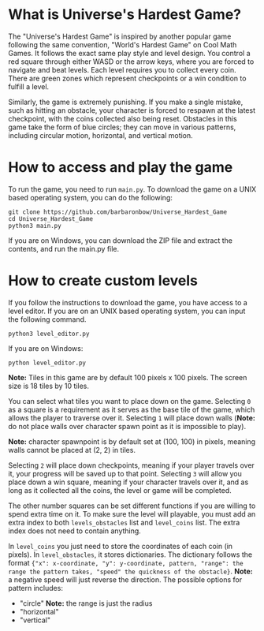 

# What is Universe's Hardest Game?

The "Universe's Hardest Game" is inspired by another popular game following the same convention, "World's Hardest Game" on Cool Math Games. It follows the exact 
same play style and level design. You control a red square through either WASD or the arrow keys, where you are forced to navigate and beat levels. Each level requires you to collect every coin. There are green zones which represent checkpoints or a win condition to fulfill a level.

Similarly, the game is extremely punishing. If you make a single mistake, such as hitting an obstacle, your character is forced to respawn at the latest checkpoint, with the coins collected also being reset. Obstacles in this game take the form of blue circles; they can move in various patterns, including circular motion, horizontal, and vertical motion.


# How to access and play the game
To run the game, you need to run `main.py`. To download the game on a UNIX based operating system, you can do the following:
```
git clone https://github.com/barbaronbow/Universe_Hardest_Game
cd Universe_Hardest_Game
python3 main.py
```

If you are on Windows, you can download the ZIP file and extract the contents, and run the main.py file.



# How to create custom levels
If you follow the instructions to download the game, you have access to a level editor. If you are on an UNIX based operating system, you can input the following command.
```
python3 level_editor.py 
```

If you are on Windows:
```
python level_editor.py
```

**Note:** Tiles in this game are by default 100 pixels x 100 pixels. The screen size is 18 tiles by 10 tiles.

You can select what tiles you want to place down on the game. Selecting `0` as a square is a requirement as it serves as the base tile of the game, which allows the player to traverse over it. Selecting `1` will place down walls (**Note:** do not place walls over character spawn point as it is impossible to play). 

**Note:** character spawnpoint is by default set at (100, 100) in pixels, meaning walls cannot be placed at (2, 2) in tiles.

Selecting `2` will place down checkpoints, meaning if your player travels over it, your progress will be saved up to that point. Selecting `3` will allow you place down a win square, meaning if your character travels over it, and as long as it collected all the coins, the level or game will be completed.


The other number squares can be set different functions if you are willing to spend extra time on it. To make sure the level will playable, you must add an extra index to both `levels_obstacles` list and `level_coins` list. The extra index does not need to contain anything.

In `level_coins` you just need to store the coordinates of each coin (in pixels). In `level_obstacles`, it stores dictionaries. The dictionary follows the format `{"x": x-coordinate, "y": y-coordinate, pattern, "range": the range the pattern takes, "speed" the quickness of the obstacle}`. **Note:** a negative speed will just reverse the direction. The possible options for pattern includes:
* "circle" **Note:** the range is just the radius
* "horizontal"
* "vertical"
